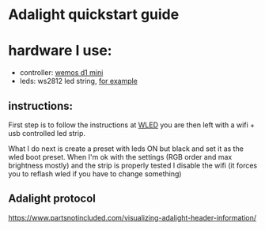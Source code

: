 # Adalight quickstart guide

# hardware I use:
- controller: [wemos d1 mini](https://www.wemos.cc/en/latest/d1/d1_mini.html)
- leds: ws2812 led string, [for example](https://www.aliexpress.com/item/32243084800.html)


## instructions:
First step is to follow the instructions at [WLED](https://github.com/Aircoookie/WLED)
you are then left with a wifi + usb controlled led strip.

What I do next is create a preset with leds ON but black and set it as the wled boot preset.
When I'm ok with the settings (RGB order and max brightness mostly) and the strip is properly tested I disable the wifi (it forces you to reflash wled if you have to change something)

## Adalight protocol

https://www.partsnotincluded.com/visualizing-adalight-header-information/